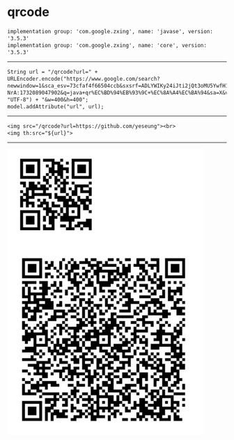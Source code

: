# qrcode


	implementation group: 'com.google.zxing', name: 'javase', version: '3.5.3'
	implementation group: 'com.google.zxing', name: 'core', version: '3.5.3'

---

	String url = "/qrcode?url=" + URLEncoder.encode("https://www.google.com/search?newwindow=1&sca_esv=73cfaf4f66504ccb&sxsrf=ADLYWIKy24iJti2jQt3oMU5YwfH1zL-NrA:1732089047902&q=java+qr%EC%BD%94%EB%93%9C+%EC%8A%A4%EC%BA%94&sa=X&ved=2ahUKEwjXrK3DtuqJAxW73TQHHUj7C_wQ1QJ6BAg3EAE&biw=2441&bih=1215&dpr=2", "UTF-8") + "&w=400&h=400";
	model.addAttribute("url", url);
      
---

	<img src="/qrcode?url=https://github.com/yeseung"><br>
	<img th:src="${url}">

---

<img src="https://raw.githubusercontent.com/yeseung/qrcode/refs/heads/master/%E1%84%89%E1%85%B3%E1%84%8F%E1%85%B3%E1%84%85%E1%85%B5%E1%86%AB%E1%84%89%E1%85%A3%E1%86%BA%202024-11-21%20%E1%84%8B%E1%85%A9%E1%84%8C%E1%85%A5%E1%86%AB%2011.09.58.jpg" width="450px"></img>
